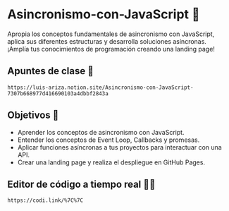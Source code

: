 # Asincronismo-con-JavaScript :yellow_heart:
 Apropia los conceptos fundamentales de asincronismo con JavaScript, aplica sus diferentes estructuras y desarrolla soluciones asíncronas. ¡Amplía tus conocimientos de programación creando una landing page!

## Apuntes de clase :green_book:
    https://luis-ariza.notion.site/Asincronismo-con-JavaScript-7307b668977d416690103a4dbbf2843a


## Objetivos :rocket:
 
* Aprender los conceptos de asincronismo con JavaScript.
* Entender los conceptos de Event Loop, Callbacks y promesas.
* Aplicar funciones asíncronas a tus proyectos para interactuar con una API.
* Crear una landing page y realiza el despliegue en GitHub Pages.

## Editor de código a tiempo real :man_technologist:
    https://codi.link/%7C%7C

